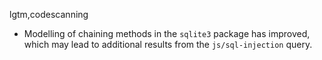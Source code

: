 lgtm,codescanning
* Modelling of chaining methods in the `sqlite3` package has improved, which may lead to
  additional results from the `js/sql-injection` query.
